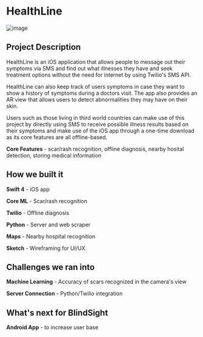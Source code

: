 # HealthLine

![image](https://ibb.co/1b5djSD)

## Project Description

HealthLine is an iOS application that allows people to message out their symptoms via SMS and find out what illnesses they have and seek treatment options without the need for internet by using Twilio's SMS API.

HealthLine can also keep track of users symptoms in case they want to show a history of symptoms during a doctors visit. The app also provides an AR view that allows users to detect abnormalities they may have on their skin.

Users such as those living in third world countries can make use of this project by directly using SMS to receive possible illness results based on their symptoms and make use of the iOS app through a one-time download as its core features are all offline-based.

**Core Features** - scar/rash recognition, offline diagnosis, nearby hosital detection, storing medical information

## How we built it

**Swift 4** - iOS app

**Core ML** - Scar/rash recognition

**Twilio** - Offline diagnosis 

**Python** - Server and web scraper

**Maps** - Nearby hospital recognition

**Sketch** - Wireframing for UI/UX

## Challenges we ran into

**Machine Learning** - Accuracy of scars recognized in the camera's view

**Server Connection** - Python/Twilio integration

## What's next for BlindSight

**Android App** - to increase user base
